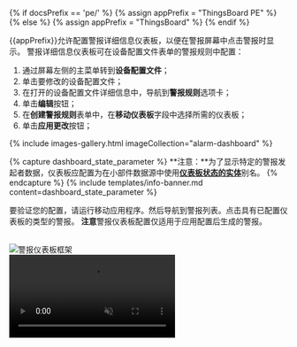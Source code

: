 {% if docsPrefix == 'pe/' %}
{% assign appPrefix = "ThingsBoard PE" %}
{% else %}
{% assign appPrefix = "ThingsBoard" %}
{% endif %}

{{appPrefix}}允许配置警报详细信息仪表板，以便在警报屏幕中点击警报时显示。
警报详细信息仪表板可在设备配置文件表单的警报规则中配置：

1. 通过屏幕左侧的主菜单转到**设备配置文件**；
2. 单击要修改的设备配置文件；
3. 在打开的设备配置文件详细信息中，导航到**警报规则**选项卡；
4. 单击**编辑**按钮；
5. 在**创建警报规则**表单中，在**移动仪表板**字段中选择所需的仪表板；
6. 单击**应用更改**按钮；

{% include images-gallery.html imageCollection="alarm-dashboard" %}

{% capture dashboard_state_parameter %}
**注意：**为了显示特定的警报发起者数据，仪表板应配置为在小部件数据源中使用[**仪表板状态的实体**](/docs/{{docsPrefix}}user-guide/ui/aliases/#entity-from-dashboard-state)别名。
{% endcapture %}
{% include templates/info-banner.md content=dashboard_state_parameter %}

要验证您的配置，请运行移动应用程序。然后导航到警报列表。点击具有已配置仪表板的类型的警报。
**注意**警报仪表板配置仅适用于应用配置后生成的警报。

<br>

<div style="display: flex;">
    <div class="mobile-frame ios">
        <div class="phone-shadow right"></div>
        <div class="frame-image">
            <img src="/images/mobile/{{docsPrefix}}alarm-dashboard-frame.png" alt="警报仪表板框架">
        </div>
        <div class="frame-video">
            <video autoplay loop preload="auto" muted playsinline>
                 <source src="https://video.docs.codingas.com/mobile/{{docsPrefix}}alarm-dashboard.mp4" type="video/mp4">
                 <source src="https://video.docs.codingas.com/mobile/{{docsPrefix}}alarm-dashboard.webm" type="video/webm">
            </video>
        </div>
    </div>
</div>